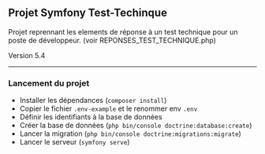 ## Projet Symfony Test-Techinque

Projet reprennant les elements de réponse à un test technique pour un poste de développeur.
(voir REPONSES_TEST_TECHNIQUE.php)

Version 5.4
_____________________________________

### Lancement du projet

- Installer les dépendances (`composer install`)
- Copier le fichier `.env-example` et le renommer env `.env`
- Définir les identifiants à la base de données
- Créer la base de données (`php bin/console doctrine:database:create`)
- Lancer la migration (`php bin/console doctrine:migrations:migrate`)
- Lancer le serveur (`symfony serve`)